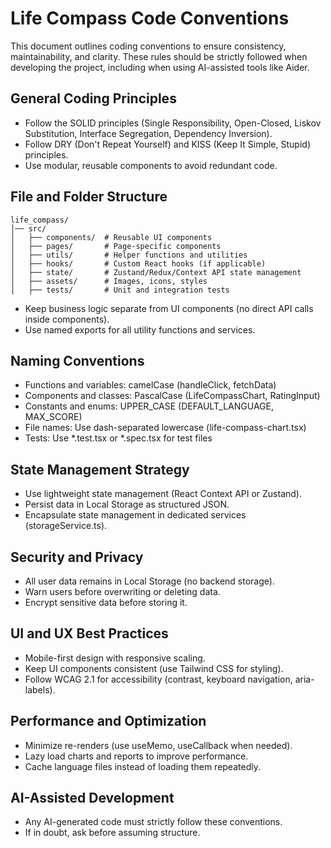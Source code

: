 # Life Compass Code Conventions

This document outlines coding conventions to ensure consistency, maintainability, and clarity. These rules should be strictly followed when developing the project, including when using AI-assisted tools like Aider.

## General Coding Principles
- Follow the SOLID principles (Single Responsibility, Open-Closed, Liskov Substitution, Interface Segregation, Dependency Inversion).
- Follow DRY (Don't Repeat Yourself) and KISS (Keep It Simple, Stupid) principles.
- Use modular, reusable components to avoid redundant code.

## File and Folder Structure

```
life_compass/
│── src/
│   ├── components/  # Reusable UI components
│   ├── pages/       # Page-specific components
│   ├── utils/       # Helper functions and utilities
│   ├── hooks/       # Custom React hooks (if applicable)
│   ├── state/       # Zustand/Redux/Context API state management
│   ├── assets/      # Images, icons, styles
│   ├── tests/       # Unit and integration tests
```

- Keep business logic separate from UI components (no direct API calls inside components).
- Use named exports for all utility functions and services.

## Naming Conventions
- Functions and variables: camelCase (handleClick, fetchData)
- Components and classes: PascalCase (LifeCompassChart, RatingInput)
- Constants and enums: UPPER_CASE (DEFAULT_LANGUAGE, MAX_SCORE)
- File names: Use dash-separated lowercase (life-compass-chart.tsx)
- Tests: Use *.test.tsx or *.spec.tsx for test files

## State Management Strategy
- Use lightweight state management (React Context API or Zustand).
- Persist data in Local Storage as structured JSON.
- Encapsulate state management in dedicated services (storageService.ts).

## Security and Privacy
- All user data remains in Local Storage (no backend storage).
- Warn users before overwriting or deleting data.
- Encrypt sensitive data before storing it.

## UI and UX Best Practices
- Mobile-first design with responsive scaling.
- Keep UI components consistent (use Tailwind CSS for styling).
- Follow WCAG 2.1 for accessibility (contrast, keyboard navigation, aria-labels).

## Performance and Optimization
- Minimize re-renders (use useMemo, useCallback when needed).
- Lazy load charts and reports to improve performance.
- Cache language files instead of loading them repeatedly.

## AI-Assisted Development
- Any AI-generated code must strictly follow these conventions.
- If in doubt, ask before assuming structure.
